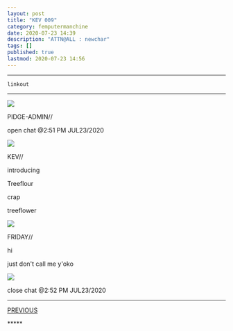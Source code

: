 ```yaml
---
layout: post
title: "KEV 009"
category: femputermanchine
date: 2020-07-23 14:39
description: "ATTN@ALL : newchar"
tags: []
published: true
lastmod: 2020-07-23 14:56
---
```


*****

`linkout`

*****

<div class="chat-box">
<img src="{{ site.url }}/assets/tb/pidge.jpg" class="chat-portrait" />
<p class="ppl-sez">PIDGE-ADMIN//</p>
<p class="ppl-sez">open chat @2:51 PM JUL23/2020</p>
</div>

<div class="chat-box">
<img src="{{ site.url }}/assets/tb/kevin.jpg" class="chat-portrait" />
<p class="ppl-sez">KEV//</p>
<p class="ppl-sez">introducing </p>
<p class="ppl-sez">Treeflour </p>
<p class="ppl-sez">crap </p>
<p class="ppl-sez">treeflower</p>
</div>

<div class="chat-box">
<img src="{{ site.url }}/assets/tb/friday.jpg" class="chat-portrait" />
<p class="ppl-sez">FRIDAY//</p>
<p class="ppl-sez">hi</p>
<p class="ppl-sez">just don't call me y'oko</p>
</div>

<div class="chat-box">
<img src="{{ site.url }}/assets/tb/foufle.jpg" class="chat-portrait" />
<p class="ppl-sez">close chat @2:52 PM JUL23/2020</p>
</div>

*****
<div class="fpmc-nav">

<span class="fpmc-nav-prev"><a href="{{ 'kevin-viii' | prepend: site.baseurl }}">PREVIOUS</a></span>

<!--<span class="fpmc-nav-next"><a href="{{ 'kevin-x' | prepend: site.baseurl }}">NEXT</a></span> -->

</div>
*****

